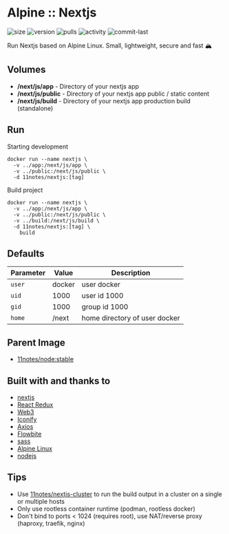 # Alpine :: Nextjs
![size](https://img.shields.io/docker/image-size/11notes/nextjs/13.5.3?color=0eb305) ![version](https://img.shields.io/docker/v/11notes/nextjs?color=eb7a09) ![pulls](https://img.shields.io/docker/pulls/11notes/nextjs?color=2b75d6) ![activity](https://img.shields.io/github/commit-activity/m/11notes/docker-nextjs?color=c91cb8) ![commit-last](https://img.shields.io/github/last-commit/11notes/docker-nextjs?color=c91cb8)

Run Nextjs based on Alpine Linux. Small, lightweight, secure and fast 🏔️

## Volumes
* **/next/js/app** - Directory of  your nextjs app
* **/next/js/public** - Directory of your nextjs app public / static content
* **/next/js/build** - Directory of your nextjs app production build (standalone)

## Run
Starting development
```shell
docker run --name nextjs \
  -v ../app:/next/js/app \
  -v ../public:/next/js/public \
  -d 11notes/nextjs:[tag]
```

Build project
```shell
docker run --name nextjs \
  -v ../app:/next/js/app \
  -v ../public:/next/js/public \
  -v ../build:/next/js/build \
  -d 11notes/nextjs:[tag] \
    build
```

## Defaults
| Parameter | Value | Description |
| --- | --- | --- |
| `user` | docker | user docker |
| `uid` | 1000 | user id 1000 |
| `gid` | 1000 | group id 1000 |
| `home` | /next | home directory of user docker |

## Parent Image
* [11notes/node:stable](https://github.com/11notes/docker-node)

## Built with and thanks to
* [nextjs](https://nextjs.org)
* [React Redux](https://react-redux.js.org)
* [Web3](https://www.npmjs.com/package/web3)
* [Iconify](https://docs.iconify.design/icon-components/react)
* [Axios](https://www.npmjs.com/package/axios)
* [Flowbite](https://www.flowbite-react.com/docs/getting-started/nextjs)
* [sass](https://sass-lang.com)
* [Alpine Linux](https://alpinelinux.org)
* [nodejs](https://nodejs.org/en)

## Tips
* Use [11notes/nextjs-cluster](https://github.com/11notes/docker-nextjs-cluster) to run the build output in a cluster on a single or multiple hosts
* Only use rootless container runtime (podman, rootless docker)
* Don't bind to ports < 1024 (requires root), use NAT/reverse proxy (haproxy, traefik, nginx)